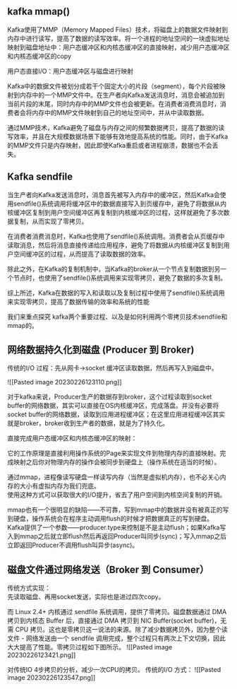 
## kafka mmap() 

Kafka使用了MMP（Memory Mapped Files）技术，将磁盘上的数据文件映射到内存中进行读写，提高了数据的读写效率。将一个进程的地址空间的一块虚拟地址映射到磁盘地址中：用户态缓冲区和内核态缓冲区的直接映射，减少用户态缓冲区和内核态缓冲区的copy

用户态直接I/O：用户态缓冲区与磁盘进行映射

Kafka中的数据文件被划分成若干个固定大小的片段（segment），每个片段被映射到内存中的一个MMP文件中。在生产者向Kafka发送消息时，消息会被追加到当前片段的末尾，同时内存中的MMP文件也会被更新。在消费者消费消息时，消费者会将内存中的MMP文件映射到自己的地址空间中，并从中读取数据。

通过MMP技术，Kafka避免了磁盘与内存之间的频繁数据拷贝，提高了数据的读写效率，并且在大规模数据场景下能够有效地提高系统的性能。同时，由于Kafka的MMP文件只是内存映射，因此即使Kafka重启或者进程崩溃，数据也不会丢失。





## Kafka sendfile


当生产者向Kafka发送消息时，消息首先被写入内存中的缓冲区，然后Kafka会使用sendfile()系统调用将缓冲区中的数据直接写入到页缓存中，避免了将数据从内核缓冲区复制到用户空间缓冲区再复制到内核缓冲区的过程，这样就避免了多次数据复制，从而实现了零拷贝。

在消费者消费消息时，Kafka也使用了sendfile()系统调用。消费者会从页缓存中读取消息，然后将消息直接传递给应用程序，避免了将数据从内核缓冲区复制到用户空间缓冲区的过程，从而提高了读取数据的效率。

除此之外，在Kafka的复制机制中，当Kafka的broker从一个节点复制数据到另一个节点时，也使用了sendfile()系统调用来实现零拷贝，避免了数据的多次复制。

综上所述，Kafka在数据的写入和读取以及复制过程中使用了sendfile()系统调用来实现零拷贝，提高了数据传输的效率和系统的性能




我们来重点探究 kafka两个重要过程、以及是如何利用两个零拷贝技术sendfile和mmap的。

## 网络数据持久化到磁盘 (Producer 到 Broker)

传统的I/O 过程：先从网卡->socket 缓冲区读取数据，然后再写入到磁盘中。

![[Pasted image 20230226123110.png]]

对于kafka来说，Producer生产的数据存到broker，这个过程读取到socket buffer的网络数据，其实可以直接在OS内核缓冲区，完成落盘。并没有必要将socket buffer的网络数据，读取到应用进程缓冲区；在这里应用进程缓冲区其实就是broker，broker收到生产者的数据，就是为了持久化。

直接完成用户态缓冲区和内核态缓冲区的映射：

它的工作原理是直接利用操作系统的Page来实现文件到物理内存的直接映射。完成映射之后你对物理内存的操作会被同步到硬盘上（操作系统在适当的时候）。

通过mmap，进程像读写硬盘一样读写内存（当然是虚拟机内存），也不必关心内存的大小有虚拟内存为我们兜底。  
使用这种方式可以获取很大的I/O提升，省去了用户空间到内核空间复制的开销。

mmap也有一个很明显的缺陷——不可靠，写到mmap中的数据并没有被真正的写到硬盘，操作系统会在程序主动调用flush的时候才把数据真正的写到硬盘。Kafka提供了一个参数——producer.type来控制是不是主动flush；如果Kafka写入到mmap之后就立即flush然后再返回Producer叫同步(sync)；写入mmap之后立即返回Producer不调用flush叫异步(async)。


## 磁盘文件通过网络发送（Broker 到 Consumer）

传统方式实现：  
先读取磁盘、再用socket发送，实际也是进过四次copy。

而 Linux 2.4+ 内核通过 sendfile 系统调用，提供了零拷贝。磁盘数据通过 DMA 拷贝到内核态 Buffer 后，直接通过 DMA 拷贝到 NIC Buffer(socket buffer)，无需 CPU 拷贝。这也是零拷贝这一说法的来源。除了减少数据拷贝外，因为整个读文件 - 网络发送由一个 sendfile 调用完成，整个过程只有两次上下文切换，因此大大提高了性能。零拷贝过程如下图所示。
![[Pasted image 20230226123421.png]]

对传统IO 4步拷贝的分析，减少一次CPU的拷贝。
 传统的I/O 方式：
![[Pasted image 20230226123547.png]]




